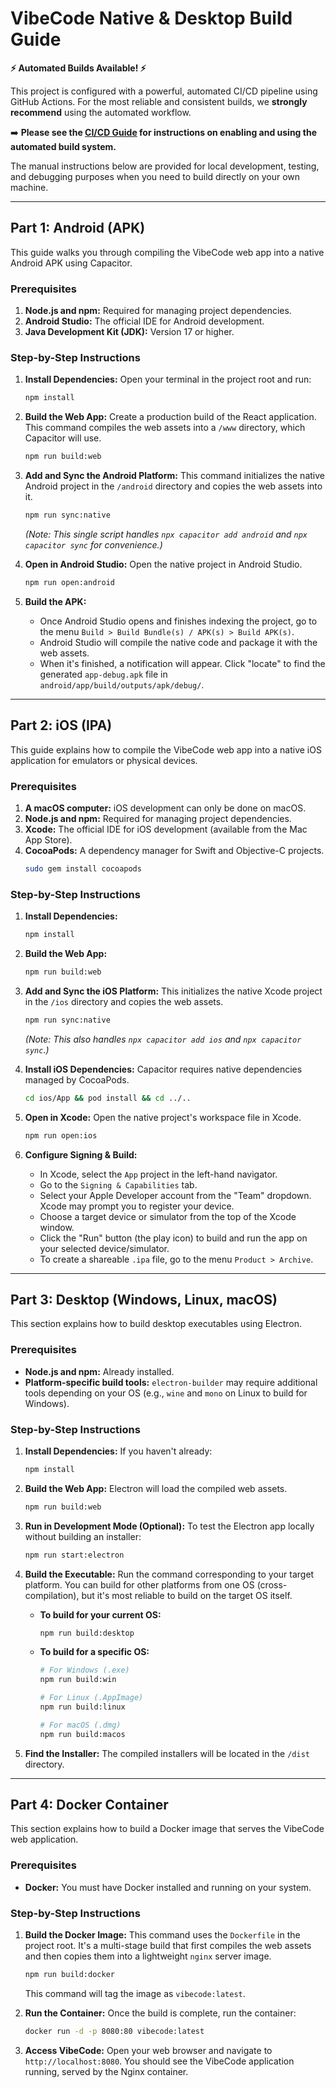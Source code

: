 # VibeCode Native & Desktop Build Guide

**⚡ Automated Builds Available! ⚡**

This project is configured with a powerful, automated CI/CD pipeline using GitHub Actions. For the most reliable and consistent builds, we **strongly recommend** using the automated workflow.

➡️ **Please see the [CI/CD Guide](./CICD_GUIDE.md) for instructions on enabling and using the automated build system.**

The manual instructions below are provided for local development, testing, and debugging purposes when you need to build directly on your own machine.

---

## Part 1: Android (APK)

This guide walks you through compiling the VibeCode web app into a native Android APK using Capacitor.

### Prerequisites

1.  **Node.js and npm:** Required for managing project dependencies.
2.  **Android Studio:** The official IDE for Android development.
3.  **Java Development Kit (JDK):** Version 17 or higher.

### Step-by-Step Instructions

1.  **Install Dependencies:**
    Open your terminal in the project root and run:
    ```bash
    npm install
    ```

2.  **Build the Web App:**
    Create a production build of the React application. This command compiles the web assets into a `/www` directory, which Capacitor will use.
    ```bash
    npm run build:web
    ```

3.  **Add and Sync the Android Platform:**
    This command initializes the native Android project in the `/android` directory and copies the web assets into it.
    ```bash
    npm run sync:native
    ```
    *(Note: This single script handles `npx capacitor add android` and `npx capacitor sync` for convenience.)*

4.  **Open in Android Studio:**
    Open the native project in Android Studio.
    ```bash
    npm run open:android
    ```

5.  **Build the APK:**
    *   Once Android Studio opens and finishes indexing the project, go to the menu `Build > Build Bundle(s) / APK(s) > Build APK(s)`.
    *   Android Studio will compile the native code and package it with the web assets.
    *   When it's finished, a notification will appear. Click "locate" to find the generated `app-debug.apk` file in `android/app/build/outputs/apk/debug/`.

---

## Part 2: iOS (IPA)

This guide explains how to compile the VibeCode web app into a native iOS application for emulators or physical devices.

### Prerequisites

1.  **A macOS computer:** iOS development can only be done on macOS.
2.  **Node.js and npm:** Required for managing project dependencies.
3.  **Xcode:** The official IDE for iOS development (available from the Mac App Store).
4.  **CocoaPods:** A dependency manager for Swift and Objective-C projects.
    ```bash
    sudo gem install cocoapods
    ```

### Step-by-Step Instructions

1.  **Install Dependencies:**
    ```bash
    npm install
    ```

2.  **Build the Web App:**
    ```bash
    npm run build:web
    ```

3.  **Add and Sync the iOS Platform:**
    This initializes the native Xcode project in the `/ios` directory and copies the web assets.
    ```bash
    npm run sync:native
    ```
    *(Note: This also handles `npx capacitor add ios` and `npx capacitor sync`.)*

4.  **Install iOS Dependencies:**
    Capacitor requires native dependencies managed by CocoaPods.
    ```bash
    cd ios/App && pod install && cd ../..
    ```

5.  **Open in Xcode:**
    Open the native project's workspace file in Xcode.
    ```bash
    npm run open:ios
    ```

6.  **Configure Signing & Build:**
    *   In Xcode, select the `App` project in the left-hand navigator.
    *   Go to the `Signing & Capabilities` tab.
    *   Select your Apple Developer account from the "Team" dropdown. Xcode may prompt you to register your device.
    *   Choose a target device or simulator from the top of the Xcode window.
    *   Click the "Run" button (the play icon) to build and run the app on your selected device/simulator.
    *   To create a shareable `.ipa` file, go to the menu `Product > Archive`.

---

## Part 3: Desktop (Windows, Linux, macOS)

This section explains how to build desktop executables using Electron.

### Prerequisites

*   **Node.js and npm:** Already installed.
*   **Platform-specific build tools:** `electron-builder` may require additional tools depending on your OS (e.g., `wine` and `mono` on Linux to build for Windows).

### Step-by-Step Instructions

1.  **Install Dependencies:**
    If you haven't already:
    ```bash
    npm install
    ```

2.  **Build the Web App:**
    Electron will load the compiled web assets.
    ```bash
    npm run build:web
    ```

3.  **Run in Development Mode (Optional):**
    To test the Electron app locally without building an installer:
    ```bash
    npm run start:electron
    ```

4.  **Build the Executable:**
    Run the command corresponding to your target platform. You can build for other platforms from one OS (cross-compilation), but it's most reliable to build on the target OS itself.
    
    *   **To build for your current OS:**
        ```bash
        npm run build:desktop
        ```

    *   **To build for a specific OS:**
        ```bash
        # For Windows (.exe)
        npm run build:win

        # For Linux (.AppImage)
        npm run build:linux
        
        # For macOS (.dmg)
        npm run build:macos
        ```

5.  **Find the Installer:**
    The compiled installers will be located in the `/dist` directory.

---

## Part 4: Docker Container

This section explains how to build a Docker image that serves the VibeCode web application.

### Prerequisites

*   **Docker:** You must have Docker installed and running on your system.

### Step-by-Step Instructions

1.  **Build the Docker Image:**
    This command uses the `Dockerfile` in the project root. It's a multi-stage build that first compiles the web assets and then copies them into a lightweight `nginx` server image.
    ```bash
    npm run build:docker
    ```
    This command will tag the image as `vibecode:latest`.

2.  **Run the Container:**
    Once the build is complete, run the container:
    ```bash
    docker run -d -p 8080:80 vibecode:latest
    ```

3.  **Access VibeCode:**
    Open your web browser and navigate to `http://localhost:8080`. You should see the VibeCode application running, served by the Nginx container.
